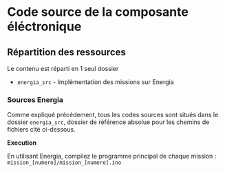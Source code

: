 # Code source de la composante éléctronique

## Répartition des ressources

Le contenu est réparti en 1 seul dossier

- `energia_src` - Implémentation des missions sur Energia

### Sources Energia

Comme expliqué précédement, tous les codes sources sont situés dans le dossier `energia_src`, dossier de référence absolue pour les chemins de fichiers cité ci-dessous.

**Execution**<br/>

En utilisant Energia, compilez le programme principal de chaque mission :<br/>
`mission_[numero]/mission_[numero].ino`